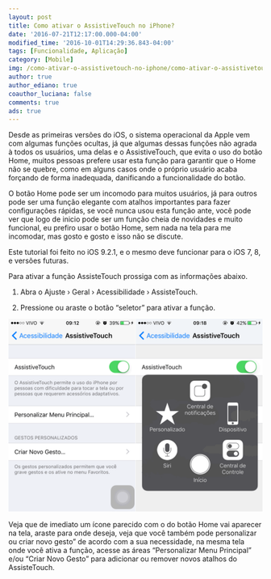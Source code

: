 ```yaml
---
layout: post
title: Como ativar o AssistiveTouch no iPhone?
date: '2016-07-21T12:17:00.000-04:00'
modified_time: '2016-10-01T14:29:36.843-04:00'
tags: [Funcionalidade, Aplicação]
category: [Mobile]
img: /como-ativar-o-assistivetouch-no-iphone/como-ativar-o-assistivetouch-no-iphone.jpg
author: true
author_ediano: true
coauthor_luciana: false
comments: true
ads: true
---
```


Desde as primeiras versões do iOS, o sistema operacional da Apple vem com algumas funções ocultas, já que algumas dessas funções não agrada à todos os usuários, uma delas e o AssistiveTouch, que evita o uso do botão Home, muitos pessoas prefere usar esta função para garantir que o Home não se quebre, como em alguns casos onde o próprio usuário acaba forçando de forma inadequada, danificando a funcionalidade do botão.

O botão Home pode ser um incomodo para muitos usuários, já para outros pode ser uma função elegante com atalhos importantes para fazer configurações rápidas, se você nunca usou esta função ante, você pode ver que logo de inicio pode ser um função cheia de novidades e muito funcional, eu prefiro usar o botão Home, sem nada na tela para me incomodar, mas gosto e gosto e isso não se discute.

Este tutorial foi feito no iOS 9.2.1, e o mesmo deve funcionar para o iOS 7, 8, e versões futuras.

Para ativar a função AssisteTouch prossiga com as informações abaixo.

1. Abra o Ajuste › Geral › Acessibilidade › AssisteTouch.

2. Pressione ou araste o botão “seletor” para ativar a função.

![AssistiveTouch](/img/post/como-ativar-o-assistivetouch-no-iphone/assistivetouch.png)

Veja que de imediato um ícone parecido com o do botão Home vai aparecer na tela, araste para onde deseja, veja que você também pode personalizar ou criar novo gesto” de acordo com a sua necessidade, na mesma tela onde você ativa a função, acesse as áreas “Personalizar Menu Principal” e/ou “Criar Novo Gesto” para adicionar ou remover novos atalhos do AssisteTouch.
